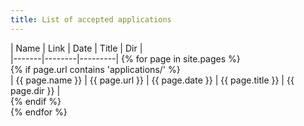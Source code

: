 ```yaml
---
title: List of accepted applications
---
```


<!-- {% for application in site.applications %}
  <h2>
    <a href="{{ application.url }}">
      {{ application.url }}
    </a>
  </h2>
  <p>{{ application.content | markdownify }}</p>
{% endfor %} -->

| Name | Link | Date | Title | Dir |  
|-------|--------|---------|
{% for page in site.pages %}  
    {% if page.url contains 'applications/' %}  
        | {{ page.name }} | {{ page.url }} | {{ page.date }} | {{ page.title }} | {{ page.dir }} |  
    <!-- {% else %}
        {% comment %}Do nothing{% endcomment %} -->
    {% endif %}  
{% endfor %}  